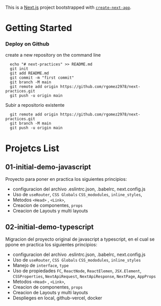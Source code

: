 This is a [Next.js](https://nextjs.org/) project bootstrapped with [`create-next-app`](https://github.com/vercel/next.js/tree/canary/packages/create-next-app).

# Getting Started

### Deploy on Github
create a new repository on the command line

```
  echo "# next-practices" >> README.md
  git init
  git add README.md
  git commit -m "first commit"
  git branch -M main
  git remote add origin https://github.com/rgomez2978/next-practices.git
  git push -u origin main

```

Subir a repositorio existente
```
  git remote add origin https://github.com/rgomez2978/next-practices.git
  git branch -M main
  git push -u origin main
```

# Projetcs List

## 01-initial-demo-javascript
Proyecto para poner en practica los siguientes principios:
- configuracion del archivo .eslintrc.json, .babelrc, next.config.js
- Uso de `useRouter`, `CSS Globals` `CSS_mododules`, `inline_styles`, 
- Metodos `<Head>` , `<Link>`,  
- Creacion de componentes, `props`
- Creacion de Layouts y multi layouts
  


## 02-initial-demo-typescript
Migracion del proyecto original de javascript a typescript, en el cual se ppone en practica los siguientes principios:
- configuracion del archivo .eslintrc.json, .babelrc, next.config.js
- Uso de `useRouter`, `CSS Globals` `CSS_mododules`, `inline_styles`
- Manejo de `interface`, `type`
- Uso de propiedades `FC`, `ReactNode`, `ReactElemen`, `JSX.Element`, `CSSProperties`, `NextApiRequest`, `NextApiResponse`,  `NextPage`, `AppProps`
- Metodos `<Head>` , `<Link>`,  
- Creacion de componentes, `props`
- Creacion de Layouts y multi layouts
- Desplieges en local, github-vercel, docker
